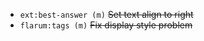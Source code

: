 - `ext:best-answer (m)` ~~Set text align to right~~
- `flarum:tags (m)` ~~Fix display style problem~~